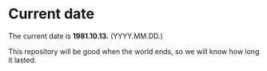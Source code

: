 # Current date

The current date is **1981.10.13.** (YYYY.MM.DD.)

This repository will be good when the world ends, so we will know how long it lasted.